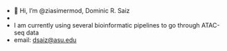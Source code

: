 - 👋 Hi, I’m @ziasimermod, Dominic R. Saiz
- 
- I am currently using several bioinformatic pipelines to go through ATAC-seq data
- email: dsaiz@asu.edu

<!---
ziasimermod/ziasimermod is a ✨ special ✨ repository because its `README.md` (this file) appears on your GitHub profile.
You can click the Preview link to take a look at your changes.
--->
